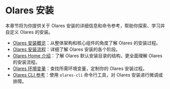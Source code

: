 # Olares 安装

本章节将为你提供关于 Olares 安装的详细信息和命令参考，帮助你探索、学习并自定义 Olares 的安装。

- [Olares 安装概览](installation-overview.md)：从整体架构和核心组件的角度了解 Olares 的安装过程。
- [Olares 安装流程](installation-process.md)：详细了解 Olares 安装的各个阶段。
- [Olares Home 介绍](olares-home.md)：了解 Olares 默认安装目录的结构，更全面理解 Olares 的安装流程。
- [Olares 环境变量](environment-variables.md)：查找所需环境变量，定制你的 Olares 安装过程。
- [Olares CLI 参考](./index.md)：使用 `olares-cli` 命令行工具，对 Olares 安装进行微调或排障。